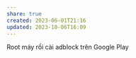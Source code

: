 ```yaml
---
share: true
created: 2023-06-01T21:16
updated: 2023-10-06T16:09
---
```

Root máy rồi cài adblock trên Google Play
